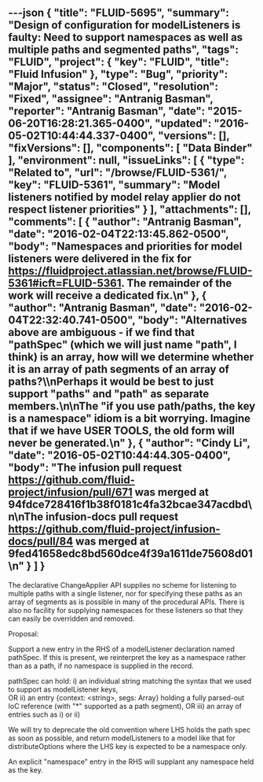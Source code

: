 ---json
{
  "title": "FLUID-5695",
  "summary": "Design of configuration for modelListeners is faulty: Need to support namespaces as well as multiple paths and segmented paths",
  "tags": "FLUID",
  "project": {
    "key": "FLUID",
    "title": "Fluid Infusion"
  },
  "type": "Bug",
  "priority": "Major",
  "status": "Closed",
  "resolution": "Fixed",
  "assignee": "Antranig Basman",
  "reporter": "Antranig Basman",
  "date": "2015-06-20T16:28:21.365-0400",
  "updated": "2016-05-02T10:44:44.337-0400",
  "versions": [],
  "fixVersions": [],
  "components": [
    "Data Binder"
  ],
  "environment": null,
  "issueLinks": [
    {
      "type": "Related to",
      "url": "/browse/FLUID-5361/",
      "key": "FLUID-5361",
      "summary": "Model listeners notified by model relay applier do not respect listener priorities"
    }
  ],
  "attachments": [],
  "comments": [
    {
      "author": "Antranig Basman",
      "date": "2016-02-04T22:13:45.862-0500",
      "body": "Namespaces and priorities for model listeners were delivered in the fix for <https://fluidproject.atlassian.net/browse/FLUID-5361#icft=FLUID-5361>. The remainder of the work will receive a dedicated fix.\n"
    },
    {
      "author": "Antranig Basman",
      "date": "2016-02-04T22:32:40.741-0500",
      "body": "Alternatives above are ambiguous - if we find that \"pathSpec\" (which we will just name \"path\", I think) is an array, how will we determine whether it is an array of path segments of an array of paths?\\\nPerhaps it would be best to just support \"paths\" and \"path\" as separate members.\n\nThe \"if you use path/paths, the key is a namespace\" idiom is a bit worrying. Imagine that if we have USER TOOLS, the old form will never be generated.\n"
    },
    {
      "author": "Cindy Li",
      "date": "2016-05-02T10:44:44.305-0400",
      "body": "The infusion pull request <https://github.com/fluid-project/infusion/pull/671> was merged at 94fdce728416f1b38f0181c4fa32bcae347acdbd\n\nThe infusion-docs pull request <https://github.com/fluid-project/infusion-docs/pull/84> was merged at 9fed41658edc8bd560dce4f39a1611de75608d01&#x20;\n"
    }
  ]
}
---
The declarative ChangeApplier API supplies no scheme for listening to multiple paths with a single listener, nor for specifying these paths as an array of segments as is possible in many of the procedural APIs. There is also no facility for supplying namespaces for these listeners so that they can easily be overridden and removed.

Proposal:

Support a new entry in the RHS of a modelListener declaration named pathSpec. If this is present, we reinterpret the key as a namespace rather than as a path, if no namespace is supplied in the record.&#x20;

pathSpec can hold: i) an individual string matching the syntax that we used to support as modelListener keys, \
OR ii) an entry {context: \<string>, segs: Array} holding a fully parsed-out IoC reference (with "\*" supported as a path segment), OR iii) an array of entries such as i) or ii)

We will try to deprecate the old convention where LHS holds the path spec as soon as possible, and return modelListeners to a model like that for distributeOptions where the LHS key is expected to be a namespace only.

An explicit "namespace" entry in the RHS will supplant any namespace held as the key.

        